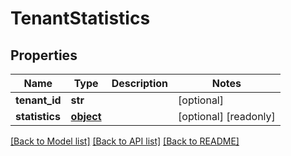 # TenantStatistics

## Properties
Name | Type | Description | Notes
------------ | ------------- | ------------- | -------------
**tenant_id** | **str** |  | [optional] 
**statistics** | [**object**](.md) |  | [optional] [readonly] 

[[Back to Model list]](../README.md#documentation-for-models) [[Back to API list]](../README.md#documentation-for-api-endpoints) [[Back to README]](../README.md)


